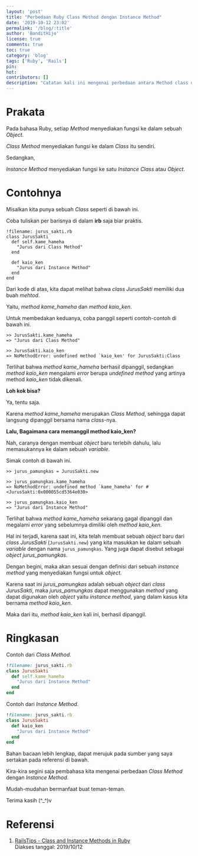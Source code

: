 ```yaml
---
layout: 'post'
title: "Perbedaan Ruby Class Method dengan Instance Method"
date: '2019-10-12 23:02'
permalink: '/blog/:title'
author: 'BanditHijo'
license: true
comments: true
toc: true
category: 'blog'
tags: ['Ruby', 'Rails']
pin:
hot:
contributors: []
description: "Catatan kali ini mengenai perbedaan antara Method class dengan Instance class pada bahasa pemrograman Ruby."
---
```


# Prakata

Pada bahasa Ruby, setiap *Method* menyediakan fungsi ke dalam sebuah *Object*.

*Class Method* menyediakan fungsi ke dalam *Class* itu sendiri.

Sedangkan,

*Instance Method* menyediakan fungsi ke satu *Instance Class* atau *Object*.


# Contohnya

Misalkan kita punya sebuah *Class* seperti di bawah ini.

Coba tuliskan per barisnya di dalam **irb** saja biar praktis.

```
!filename: jurus_sakti.rb
class JurusSakti
  def self.kame_hameha
    "Jurus dari Class Method"
  end

  def kaio_ken
    "Jurus dari Instance Method"
  end
end
```

Dari kode di atas, kita dapat melihat bahwa *class JurusSakti* memiliki dua buah *mehtod*.

Yaitu, *method kame_hameha* dan *method kaio_ken*.

Untuk membedakan keduanya, coba panggil seperti contoh-contoh di bawah ini.

```
>> JurusSakti.kame_hameha
=> "Jurus dari Class Method"

>> JurusSakti.kaio_ken
=> NoMethodError: undefined method `kaio_ken' for JurusSakti:Class
```

Terlihat bahwa *method kame_hameha* berhasil dipanggil, sedangkan *method kaio_ken* mengalami *error* berupa *undefined method* yang artinya method *kaio_ken* tidak dikenali.

**Loh kok bisa?**

Ya, tentu saja.

Karena *method kame_hameha* merupakan *Class Method*, sehingga dapat langsung dipanggil bersama nama *class*-nya.

**Lalu, Bagaimana cara memanggil method kaio_ken?**

Nah, caranya dengan membuat *object* baru terlebih dahulu, lalu memasukannya ke dalam sebuah *variable*.

Simak contoh di bawah ini.

```
>> jurus_pamungkas = JurusSakti.new

>> jurus_pamungkas.kame_hameha
=> NoMethodError: undefined method `kame_hameha' for #<JurusSakti:0x000055cd5364e030>

>> jurus_pamungkas.kaio_ken
=> "Jurus dari Instance Method"
```

Terlihat bahwa *method kame_hameha* sekarang gagal dipanggil dan megalami *error* yang sebelumnya dimiliki oleh *method kaio_ken*.

Hal ini terjadi, karena saat ini, kita telah membuat sebuah *object* baru dari *class JurusSakti* (`JurusSakti.new`) yang kita masukkan ke dalam sebuah *variable* dengan nama `jurus_pamungkas`. Yang juga dapat disebut sebagai *object jurus_pamungkas*.

Dengan begini, maka akan sesuai dengan definisi dari sebuah *instance method* yang menyediakan fungsi untuk *object*.

Karena saat ini *jurus_pamungkas* adalah sebuah *object* dari *class JurusSakti*, maka *jurus_pamungkas* dapat menggunakan *method* yang dapat digunakan oleh *object* yaitu *instance method*, yang dalam kasus kita bernama *method kaio_ken*.

Maka dari itu, *method kaio_ken* kali ini, berhasil dipanggil.


# Ringkasan

Contoh dari *Class Method*.

```ruby
!filename: jurus_sakti.rb
class JurusSakti
  def self.kame_hameha
    "Jurus dari Instance Method"
  end
end
```

Contoh dari *Instance Method*.

```ruby
!filename: jurus_sakti.rb
class JurusSakti
  def kaio_ken
    "Jurus dari Instance Method"
  end
end
```

Bahan bacaan lebih lengkap, dapat merujuk pada sumber yang saya sertakan pada referensi di bawah.

Kira-kira segini saja pembahasa kita mengenai perbedaan *Class Method* dengan *Instance Method*.

Mudah-mudahan bermanfaat buat teman-teman.

Terima kasih (^_^)v


# Referensi

1. [RailsTips - Class and Instance Methods in Ruby](http://www.railstips.org/blog/archives/2009/05/11/class-and-instance-methods-in-ruby/)
<br>Diakses tanggal: 2019/10/12
